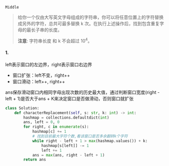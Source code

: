 `Middle`

> 给你一个仅由大写英文字母组成的字符串，你可以将任意位置上的字符替换成另外的字符，总共可最多替换 k 次。在执行上述操作后，找到包含重复字母的最长子串的长度。
>
> **注意**:
> 字符串长度 和 k 不会超过 $10^4$。

#### 1. 

left表示窗口的左边界，right表示窗口右边界

- 窗口扩张：left不变，right++
- 窗口滑动：left++,  right++

ans保存滑动窗口内相同字母出现次数的历史最大值，通过判断窗口宽度(right - left + 1)是否大于ans + K来决定窗口是否做滑动，否则窗口就扩张

```python
class Solution:
    def characterReplacement(self, s: str, k: int) -> int:
        hashmap = collections.defaultdict(int)
        ans, left = 0, 0
        for right, c in enumerate(s):
            hashmap[c] += 1
            # 找到目前最大字符个数,看该窗口是否多余翻转k个字符
            while right - left + 1 > max(hashmap.values()) + k:
                hashmap[s[left]] -= 1
                left += 1
            ans = max(ans, right - left + 1)
        return ans
```

